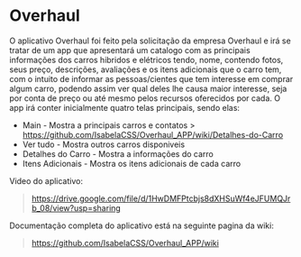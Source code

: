 # Overhaul

O aplicativo Overhaul foi feito pela solicitação da empresa Overhaul e irá se tratar de um app que apresentará um catalogo com as principais informações dos carros hibridos e elétricos tendo, nome, contendo fotos, seus preço, descrições, avaliações e os itens adicionais que o carro tem, com o intuito de informar as pessoas/cientes que tem interesse em comprar algum carro, podendo assim ver qual deles lhe causa maior interesse, seja por conta de preço ou até mesmo pelos recursos oferecidos por cada. O app irá conter inicialmente quatro telas principais, sendo elas:

- Main - Mostra a principais carros e contatos > https://github.com/IsabelaCSS/Overhaul_APP/wiki/Detalhes-do-Carro
- Ver tudo - Mostra outros carros disponiveis 
- Detalhes do Carro - Mostra a informações do carro
- Itens Adicionais - Mostra os itens adicionais de cada carro

Video do aplicativo: 
> https://drive.google.com/file/d/1HwDMFPtcbjs8dXHSuWf4eJFUMQJrb_08/view?usp=sharing

Documentação completa do aplicativo está na seguinte pagina da wiki:
> https://github.com/IsabelaCSS/Overhaul_APP/wiki
